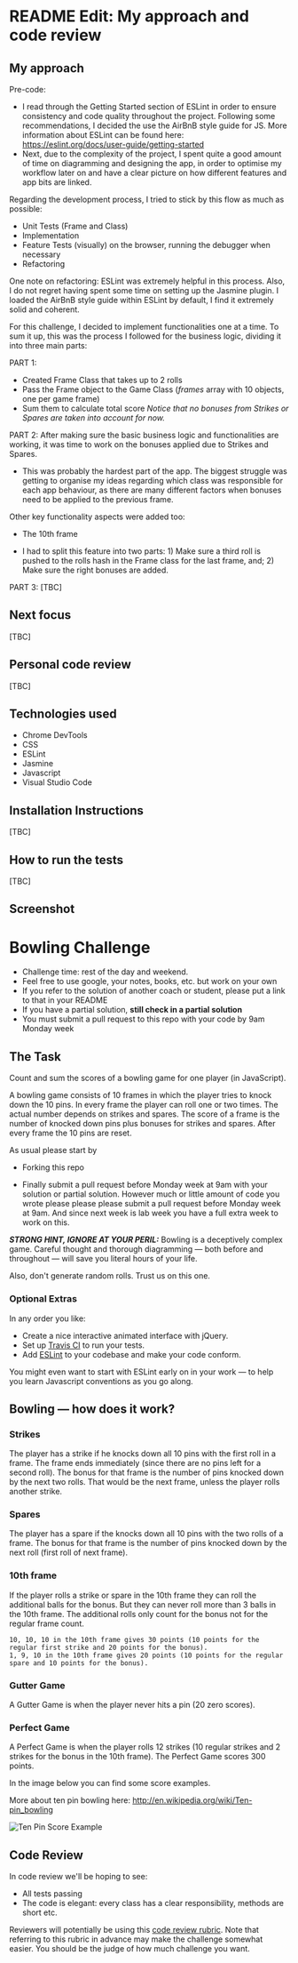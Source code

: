 README Edit: My approach and code review
=================

My approach
------
Pre-code:
* I read through the Getting Started section of ESLint in order to ensure consistency and code quality throughout the project. Following some recommendations, I decided the use the AirBnB style guide for JS. More information about ESLint can be found here: https://eslint.org/docs/user-guide/getting-started
* Next, due to the complexity of the project, I spent quite a good amount of time on diagramming and designing the app, in order to optimise my workflow later on and have a clear picture on how different features and app bits are linked.

Regarding the development process, I tried to stick by this flow as much as possible:
* Unit Tests (Frame and Class)
* Implementation
* Feature Tests (visually) on the browser, running the debugger when necessary
* Refactoring

One note on refactoring: ESLint was extremely helpful in this process. Also, I do not regret having spent some time on setting up the Jasmine plugin. I loaded the AirBnB style guide within ESLint by default, I find it extremely solid and coherent.

For this challenge, I decided to implement functionalities one at a time.
To sum it up, this was the process I followed for the business logic, dividing it into three main parts:

PART 1:
- Created Frame Class that takes up to 2 rolls
- Pass the Frame object to the Game Class (<i>frames</i> array with 10 objects, one per game frame)
- Sum them to calculate total score
<i>Notice that no bonuses from Strikes or Spares are taken into account for now.</i>

PART 2:
After making sure the basic business logic and functionalities are working, it was time to work on the bonuses applied due to Strikes and Spares.
- This was probably the hardest part of the app. The biggest struggle was getting to organise my ideas regarding which class was responsible for each app behaviour, as there are many different factors when bonuses need to be applied to the previous frame.

Other key functionality aspects were added too:
* The 10th frame
- I had to split this feature into two parts: 1) Make sure a third roll is pushed to the rolls hash in the Frame class for the last frame, and; 2) Make sure the right bonuses are added.

PART 3:
[TBC]

Next focus
------
[TBC]

Personal code review
------
[TBC]

Technologies used
------

* Chrome DevTools
* CSS
* ESLint
* Jasmine
* Javascript
* Visual Studio Code

Installation Instructions
------
[TBC]

How to run the tests
------
[TBC]

Screenshot
------

Bowling Challenge
=================


* Challenge time: rest of the day and weekend.
* Feel free to use google, your notes, books, etc. but work on your own
* If you refer to the solution of another coach or student, please put a link to that in your README
* If you have a partial solution, **still check in a partial solution**
* You must submit a pull request to this repo with your code by 9am Monday week

## The Task

Count and sum the scores of a bowling game for one player (in JavaScript).

A bowling game consists of 10 frames in which the player tries to knock down the 10 pins. In every frame the player can roll one or two times. The actual number depends on strikes and spares. The score of a frame is the number of knocked down pins plus bonuses for strikes and spares. After every frame the 10 pins are reset.

As usual please start by

* Forking this repo

* Finally submit a pull request before Monday week at 9am with your solution or partial solution.  However much or little amount of code you wrote please please please submit a pull request before Monday week at 9am.  And since next week is lab week you have a full extra week to work on this.

___STRONG HINT, IGNORE AT YOUR PERIL:___ Bowling is a deceptively complex game. Careful thought and thorough diagramming — both before and throughout — will save you literal hours of your life.

Also, don't generate random rolls. Trust us on this one.

### Optional Extras

In any order you like:

* Create a nice interactive animated interface with jQuery.
* Set up [Travis CI](https://travis-ci.org) to run your tests.
* Add [ESLint](http://eslint.org/) to your codebase and make your code conform.

You might even want to start with ESLint early on in your work — to help you
learn Javascript conventions as you go along.

## Bowling — how does it work?

### Strikes

The player has a strike if he knocks down all 10 pins with the first roll in a frame. The frame ends immediately (since there are no pins left for a second roll). The bonus for that frame is the number of pins knocked down by the next two rolls. That would be the next frame, unless the player rolls another strike.

### Spares

The player has a spare if the knocks down all 10 pins with the two rolls of a frame. The bonus for that frame is the number of pins knocked down by the next roll (first roll of next frame).

### 10th frame

If the player rolls a strike or spare in the 10th frame they can roll the additional balls for the bonus. But they can never roll more than 3 balls in the 10th frame. The additional rolls only count for the bonus not for the regular frame count.

    10, 10, 10 in the 10th frame gives 30 points (10 points for the regular first strike and 20 points for the bonus).
    1, 9, 10 in the 10th frame gives 20 points (10 points for the regular spare and 10 points for the bonus).

### Gutter Game

A Gutter Game is when the player never hits a pin (20 zero scores).

### Perfect Game

A Perfect Game is when the player rolls 12 strikes (10 regular strikes and 2 strikes for the bonus in the 10th frame). The Perfect Game scores 300 points.

In the image below you can find some score examples.

More about ten pin bowling here: http://en.wikipedia.org/wiki/Ten-pin_bowling

![Ten Pin Score Example](images/example_ten_pin_scoring.png)

## Code Review

In code review we'll be hoping to see:

* All tests passing
* The code is elegant: every class has a clear responsibility, methods are short etc.

Reviewers will potentially be using this [code review rubric](docs/review.md).  Note that referring to this rubric in advance may make the challenge somewhat easier.  You should be the judge of how much challenge you want.
